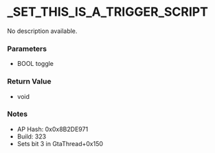 # _SET_THIS_IS_A_TRIGGER_SCRIPT

No description available.

### Parameters
* BOOL toggle

### Return Value
* void

### Notes
* AP Hash: 0x0x8B2DE971
* Build: 323
* Sets bit 3 in GtaThread+0x150

